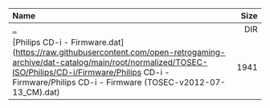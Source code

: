 |Name|Size|
|:---|---:|
|[..](../index.html)|DIR|
|[Philips CD-i - Firmware.dat](https://raw.githubusercontent.com/open-retrogaming-archive/dat-catalog/main/root/normalized/TOSEC-ISO/Philips/CD-i/Firmware/Philips CD-i - Firmware/Philips CD-i - Firmware (TOSEC-v2012-07-13_CM).dat)|1941|
